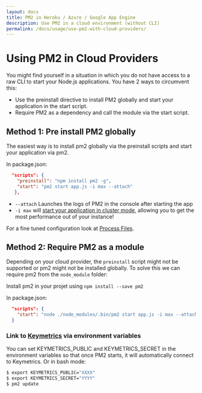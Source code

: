 ```yaml
---
layout: docs
title: PM2 in Heroku / Azure / Google App Engine
description: Use PM2 in a cloud environment (without CLI)
permalink: /docs/usage/use-pm2-with-cloud-providers/
---
```


# Using PM2 in Cloud Providers

You might find yourself in a situation in which you do not have access to a raw CLI to start your Node.js applications. You have 2 ways to circumvent this:
* Use the preinstall directive to install PM2 globally and start your application in the start script.
* Require PM2 as a dependency and call the module via the start script.

## Method 1: Pre install PM2 globally

The easiest way is to install pm2 globally via the preinstall scripts and start your application via pm2.

In package.json:

```json
  "scripts": {
    "preinstall": "npm install pm2 -g",
    "start": "pm2 start app.js -i max --attach"
   },
```

* `--attach` Launches the logs of PM2 in the console after starting the app
* `-i max` will [start your application in cluster mode](http://pm2.keymetrics.io/docs/usage/cluster-mode/), allowing you to get the most performance out of your instance!

For a fine tuned configuration look at [Process Files](http://pm2.keymetrics.io/docs/usage/application-declaration/).

## Method 2: Require PM2 as a module

Depending on your cloud provider, the `preinstall` script might not be supported or pm2 might not be installed globally.
To solve this we can require pm2 from the `node_module` folder:

Install pm2 in your projet using `npm install --save pm2`

In package.json:

```json
  "scripts": {
    "start": "node ./node_modules/.bin/pm2 start app.js -i max --attach"
  }
```

### Link to [Keymetrics](https://keymetrics.io/) via environment variables

You can set KEYMETRICS_PUBLIC and KEYMETRICS_SECRET in the environment variables so that once PM2 starts, it will automatically connect to Keymetrics. Or in bash mode:

```bash
$ export KEYMETRICS_PUBLIC="XXXX"
$ export KEYMETRICS_SECRET="YYYY"
$ pm2 update
```
